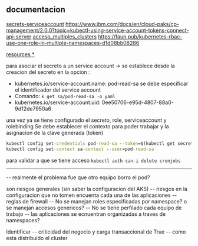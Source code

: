## documentacion

[secrets-serviceaccount](https://tanzu.vmware.com/developer/guides/platform-security-secrets-sa-what-is/)
https://www.ibm.com/docs/en/cloud-paks/cp-management/2.0.0?topic=kubectl-using-service-account-tokens-connect-api-server
[acceso_multiples_clusters](https://kubernetes.io/docs/tasks/access-application-cluster/configure-access-multiple-clusters/)
https://faun.pub/kubernetes-rbac-use-one-role-in-multiple-namespaces-d1d08bb08286

[resources *](https://stackoverflow.com/questions/63871311/kubernetes-role-should-grant-access-to-all-resources-but-it-ignores-some-resourc)

para asociar el secreto a un service account -> se establece desde la creacion del secreto en la opcion :
- kubernetes.io/service-account.name: pod-read-sa
se debe especificar el identificador del service account
- Comando: `k get sa/pod-read-sa -o yaml`
- kubernetes.io/service-account.uid: 0ee50706-e95d-4807-88a0-9d12de7950a6


una vez ya se tiene configurado el secreto, role, serviceaccount y rolebinding
Se debe establecer el contexto para poder trabajar y la asignacion de la clave generada (token)
```cmd
kubectl config set-credentials pod-read-sa --token=$(kubectl get secret mysecret -o jsonpath={.data.token} | base64 -d)
kubectl config set-context sa-context --user=pod-read-sa
```

para validar a que se tiene acceso 
`kubectl auth can-i delete cronjobs`



----------------------------------------------------------
-- realmente el problema fue que otro equipo borro el pod?

son riesgos generales (sin saber la configuracion del AKS)
-- riesgos en la configuracion que no tomen encuenta cada una de las aplicaciones
	-- reglas de firewall
-- No se manejan roles especificadas por namespace? o se manejan accesos genericos?
-- No se tiene perfilado cada equipo de trabajo
-- las aplicaciones se ecnuentran organizadas a traves de namespaces?


Identificar
-- criticidad del negocio y carga transaccional de True
-- como esta distribuido el cluster




